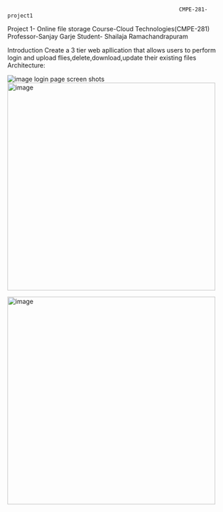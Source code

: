                                                           CMPE-281-project1
Project 1- Online file storage
Course-Cloud Technologies(CMPE-281)
Professor-Sanjay Garje
Student- Shailaja Ramachandrapuram

Introduction
  Create a 3 tier web apllication that allows users to perform login and upload flies,delete,download,update their existing files
Architecture:

![image](https://user-images.githubusercontent.com/111623287/196590515-19468242-4408-4923-9080-01c7dceba816.png)
login page screen shots
<img width="468" alt="image" src="https://user-images.githubusercontent.com/111623287/196600179-c6ef8e37-183b-4030-8d5f-8bde4872aeb7.png">



<img width="468" alt="image" src="https://user-images.githubusercontent.com/111623287/196600228-8d27f6de-2f19-430e-aa14-58c6d4f5b14f.png">
